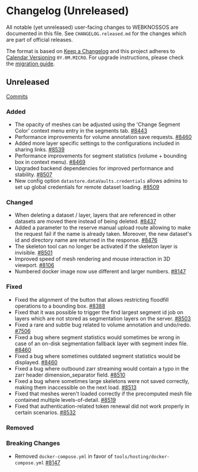 # Changelog (Unreleased)

All notable (yet unreleased) user-facing changes to WEBKNOSSOS are documented in this file.
See `CHANGELOG.released.md` for the changes which are part of official releases.

The format is based on [Keep a Changelog](http://keepachangelog.com/en/1.0.0/)
and this project adheres to [Calendar Versioning](http://calver.org/) `0Y.0M.MICRO`.
For upgrade instructions, please check the [migration guide](MIGRATIONS.released.md).

## Unreleased
[Commits](https://github.com/scalableminds/webknossos/compare/25.03.1...HEAD)

### Added
- The opacity of meshes can be adjusted using the 'Change Segment Color' context menu entry in the segments tab. [#8443](https://github.com/scalableminds/webknossos/pull/8443)
- Performance improvements for volume annotation save requests. [#8460](https://github.com/scalableminds/webknossos/pull/8460)
- Added more layer specific settings to the configurations included in sharing links. [#8539](https://github.com/scalableminds/webknossos/pull/8539)
- Performance improvements for segment statistics (volume + bounding box in context menu). [#8469](https://github.com/scalableminds/webknossos/pull/8469)
- Upgraded backend dependencies for improved performance and stability. [#8507](https://github.com/scalableminds/webknossos/pull/8507)
- New config option `datastore.dataVaults.credentials` allows admins to set up global credentials for remote dataset loading. [#8509](https://github.com/scalableminds/webknossos/pull/8509)

### Changed
- When deleting a dataset / layer, layers that are referenced in other datasets are moved there instead of being deleted. [#8437](https://github.com/scalableminds/webknossos/pull/8437/)
- Added a parameter to the reserve manual upload route allowing to make the request fail if the name is already taken. Moreover, the new dataset's id and directory name are returned in the response. [#8476](https://github.com/scalableminds/webknossos/pull/8476)
- The skeleton tool can no longer be activated if the skeleton layer is invisible. [#8501](https://github.com/scalableminds/webknossos/pull/8501)
- Improved speed of mesh rendering and mouse interaction in 3D viewport. [#8106](https://github.com/scalableminds/webknossos/pull/8106)
- Numbered docker image now use different and larger numbers. [#8147](https://github.com/scalableminds/webknossos/pull/8147)

### Fixed
- Fixed the alignment of the button that allows restricting floodfill operations to a bounding box. [#8388](https://github.com/scalableminds/webknossos/pull/8388) 
- Fixed that it was possible to trigger the find largest segment id job on layers which are not stored as segmentation layers on the server. [#8503](https://github.com/scalableminds/webknossos/pull/8503)
- Fixed a rare and subtle bug related to volume annotation and undo/redo. [#7506](https://github.com/scalableminds/webknossos/pull/7506)
- Fixed a bug where segment statistics would sometimes be wrong in case of an on-disk segmentation fallback layer with segment index file. [#8460](https://github.com/scalableminds/webknossos/pull/8460)
- Fixed a bug where sometimes outdated segment statistics would be displayed. [#8460](https://github.com/scalableminds/webknossos/pull/8460)
- Fixed a bug where outbound zarr streaming would contain a typo in the zarr header dimension_separator field. [#8510](https://github.com/scalableminds/webknossos/pull/8510)
- Fixed a bug where sometimes large skeletons were not saved correctly, making them inaccessible on the next load. [#8513](https://github.com/scalableminds/webknossos/pull/8513)
- Fixed that meshes weren't loaded correctly if the precomputed mesh file contained multiple levels-of-detail. [#8519](https://github.com/scalableminds/webknossos/pull/8519)
- Fixed that authentication-related token renewal did not work properly in certain scenarios. [#8532](https://github.com/scalableminds/webknossos/pull/8532)

### Removed

### Breaking Changes
- Removed `docker-compose.yml` in favor of `tools/hosting/docker-compose.yml` [#8147](https://github.com/scalableminds/webknossos/pull/8147)
